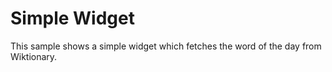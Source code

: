Simple Widget
=============

This sample shows a simple widget which fetches the word of
the day from Wiktionary.

